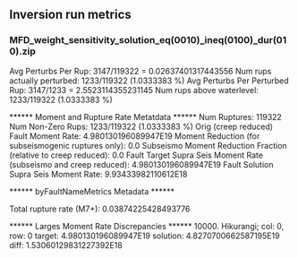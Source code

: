 ## Inversion run metrics

### MFD_weight_sensitivity_solution_eq(0010)_ineq(0100)_dur(010).zip


Avg Perturbs Per Rup: 3147/119322 = 0.02637401317443556
Num rups actually perturbed: 1233/119322 (1.0333383 %)
Avg Perturbs Per Perturbed Rup: 3147/1233 = 2.5523114355231145
Num rups above waterlevel: 1233/119322 (1.0333383 %)


****** Moment and Rupture Rate Metatdata ******
Num Ruptures: 119322
Num Non-Zero Rups: 1233/119322 (1.0333383 %)
Orig (creep reduced) Fault Moment Rate: 4.980130196089947E19
Moment Reduction (for subseismogenic ruptures only): 0.0
Subseismo Moment Reduction Fraction (relative to creep reduced): 0.0
Fault Target Supra Seis Moment Rate (subseismo and creep reduced): 4.980130196089947E19
Fault Solution Supra Seis Moment Rate: 9.93433982110612E18


****** byFaultNameMetrics Metadata ******

Total rupture rate (M7+): 0.03874225428493776


****** Larges Moment Rate Discrepancies ******
10000. Hikurangi; col: 0, row: 0	target: 4.980130196089947E19	solution: 4.8270700662587195E19	diff: 1.53060129831227392E18
